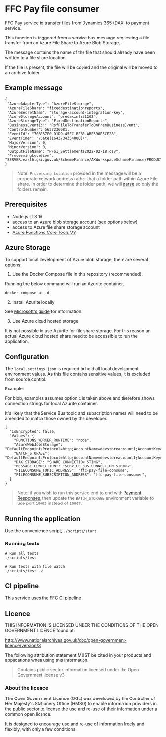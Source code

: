 # FFC Pay file consumer
FFC Pay service to transfer files from Dynamics 365 (DAX) to payment service.

This function is triggered from a service bus message requesting a file transfer from an Azure File Share to Azure Blob Storage.

The message contains the name of the file that should already have been written to a file share location.

If the file is present, the file will be copied and the original will be moved to an archive folder.

## Example message

```
{ 
 "AzureAdapterType": "AzureFileStorage", 
 "AzureFileShare": "fixeddestinationreports", 
 "AzureSecretName": "storage-account-integration-key", 
 "AzureStorageAccount": "predaxinfst1202", 
 "AzureStorageType": "FixedDestinationReports", 
 "BusinessEventId": "RsfFileToTransferToOnPremBusinessEvent", 
 "ControlNumber": 5637236081, 
 "EventId": "708F37F0-D1D9-45FC-BF80-ABE590E5CE28", 
 "EventTime": "/Date(1643734354000)/", 
 "MajorVersion": 0, 
 "MinorVersion": 0, 
 "OutputFileName": "PFSI_Settlements2022-02-18.csv", 
 "ProcessingLocation": "SERVER.earth.gsi.gov.uk/SchemeFinance/AXWorkspaceSchemeFinance/PRODUCTION/folder/subfolder" 
}
```
> Note: `Processing Location` provided in the message will be a corporate network address rather that a folder path within Azure File share.  In order to determine the folder path, we will [parse](./ffc-pay-file-consumer/parse-message.js) so only the folders remain.

## Prerequisites

- Node.js LTS 16
- access to an Azure blob storage account (see options below)
- access to Azure file share storage account
- [Azure Functions Core Tools V3](https://docs.microsoft.com/en-us/azure/azure-functions/functions-run-local?tabs=v4%2Clinux%2Ccsharp%2Cportal%2Cbash)

## Azure Storage

To support local development of Azure blob storage, there are several options:

1. Use the Docker Compose file in this repository (recommended).

Running the below command will run an Azurite container.

`docker-compose up -d`

2. Install Azurite locally

See [Microsoft's guide](https://docs.microsoft.com/en-us/azure/storage/common/storage-use-azurite?tabs=visual-studio) for information.

3. Use Azure cloud hosted storage

It is not possible to use Azurite for file share storage.  For this reason an actual Azure cloud hosted share need to be accessible to run the application.

## Configuration

The `local.settings.json` is required to hold all local development environment values.  As this file contains sensitive values, it is excluded from source control.

Example:

For blob, examples assumes option `1` is taken above and therefore shows connection strings for local  Azurite container.

It's likely that the Service Bus topic and subscription names will need to be amended to match those owned by the developer.

```
{
  "IsEncrypted": false,
  "Values": {
    "FUNCTIONS_WORKER_RUNTIME": "node",
    "AzureWebJobsStorage": "DefaultEndpointsProtocol=http;AccountName=devstoreaccount1;AccountKey=Eby8vdM02xNOcqFlqUwJPLlmEtlCDXJ1OUzFT50uSRZ6IFsuFq2UVErCz4I6tq/K1SZFPTOtr/KBHBeksoGMGw==;BlobEndpoint=http://127.0.0.1:10007/devstoreaccount1;QueueEndpoint=http://127.0.0.1:10008/devstoreaccount1;",
    "BATCH_STORAGE": "DefaultEndpointsProtocol=http;AccountName=devstoreaccount1;AccountKey=Eby8vdM02xNOcqFlqUwJPLlmEtlCDXJ1OUzFT50uSRZ6IFsuFq2UVErCz4I6tq/K1SZFPTOtr/KBHBeksoGMGw==;BlobEndpoint=http://127.0.0.1:10007/devstoreaccount1;",
    "DAX_STORAGE": "SHARE CONNECTION STING",
    "MESSAGE_CONNECTION": "SERVICE BUS CONNECTION STRING",
    "FILECONSUME_TOPIC_ADDRESS": "ffc-pay-file-consume",
    "FILECONSUME_SUBSCRIPTION_ADDRESS": "ffc-pay-file-consumer",
  }
}
```
> Note: if you wish to run this service end to end with [Payment Responses](https://github.com/DEFRA/ffc-pay-responses), then update the `BATCH_STORAGE` environment variable to use port `10002` instead of `10007`.


## Running the application

Use the convenience script, `./scripts/start`

### Running tests

```
# Run all tests
./scripts/test

# Run tests with file watch
./scripts/test -w
```

## CI pipeline

This service uses the [FFC CI pipeline](https://github.com/DEFRA/ffc-jenkins-pipeline-library)

## Licence

THIS INFORMATION IS LICENSED UNDER THE CONDITIONS OF THE OPEN GOVERNMENT LICENCE found at:

<http://www.nationalarchives.gov.uk/doc/open-government-licence/version/3>

The following attribution statement MUST be cited in your products and applications when using this information.

> Contains public sector information licensed under the Open Government license v3

### About the licence

The Open Government Licence (OGL) was developed by the Controller of Her Majesty's Stationery Office (HMSO) to enable information providers in the public sector to license the use and re-use of their information under a common open licence.

It is designed to encourage use and re-use of information freely and flexibly, with only a few conditions.
